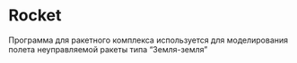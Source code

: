 # Rocket
Программа для ракетного комплекса используется для моделирования полета неуправляемой ракеты типа “Земля-земля”
